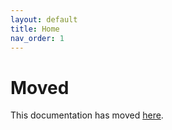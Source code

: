 ```yaml
---
layout: default
title: Home
nav_order: 1
---
```

# Moved

This documentation has moved [here](https://campus.barracuda.com/product/cloudgenaccess/doc/93201218/overview/).

